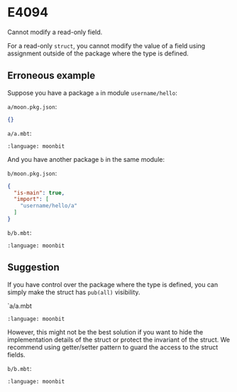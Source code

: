 # E4094

Cannot modify a read-only field.

For a read-only `struct`, you cannot modify the value of a field using
assignment outside of the package where the type is defined.

## Erroneous example

Suppose you have a package `a` in module `username/hello`:

`a/moon.pkg.json`:

```json
{}
```

`a/a.mbt`:

```{literalinclude} /sources/error_codes/E4094_error/top.mbt
:language: moonbit
```

And you have another package `b` in the same module:

`b/moon.pkg.json`:

```json
{
  "is-main": true,
  "import": [
    "username/hello/a"
  ]
}
```

`b/b.mbt`:

```{literalinclude} /sources/error_codes/E4094_error/top_1.mbt
:language: moonbit
```

## Suggestion

If you have control over the package where the type is defined, you can simply
make the struct has `pub(all)` visibility.

`a/a.mbt

```{literalinclude} /sources/error_codes/E4094_fixed/top.mbt
:language: moonbit
```

However, this might not be the best solution if you want to hide the
implementation details of the struct or protect the invariant of the struct. We
recommend using getter/setter pattern to guard the access to the struct fields.

`b/b.mbt`:

```{literalinclude} /sources/error_codes/E4094_fixed/top_1.mbt
:language: moonbit
```
